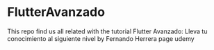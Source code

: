 # FlutterAvanzado
This repo find us all related with the tutorial Flutter Avanzado: Lleva tu conocimiento al siguiente nivel by Fernando Herrera page udemy

